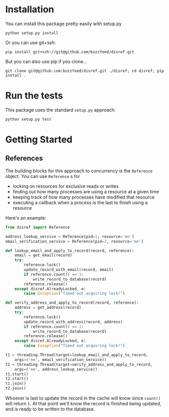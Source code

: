 # Installation

You can install this package pretty easily with setup.py

```
python setup.py install
```

Or you can use git+ssh:

```
pip install git+ssh://git@github.com/buzzfeed/disref.git 
```

But you can also use pip if you clone...

```
git clone git@github.com:buzzfeed/disref.git ./disref; cd disref; pip install .
```

# Run the tests

This package uses the standard `setup.py` approach:

```
python setup.py test
```

# Getting Started

## References

The building blocks for this approach to concurrency is the `Reference` object. You can use `Reference` s for 

* locking on resources for exclusive reads or writes
* finding out how many processes are using a resource at a given time
* keeping track of how many processes have modified that resource
* executing a callback when a process is the last to finish using a resource

Here's an example:

```python
from disref import Reference

address_lookup_service = Reference(pid=1, resource='me')
email_verification_service = Reference(pid=2, resource='me')

def lookup_email_and_apply_to_record(record, reference):
    email = get_email(record)
    try:
        reference.lock()
        update_record_with_email(record, email)
        if reference.count() == 1:
            write_record_to_database(record)
        reference.release()
    except disref.AlreadyLocked, e:
        raise Exception("Timed out acquiring lock!")

def verify_address_and_apply_to_record(record, reference):
    address = get_address(record)
    try:
        reference.lock()
        update_record_with_address(record, address)
        if reference.count() == 1:
            write_record_to_database(record)
        reference.release()
    except disref.AlreadyLocked, e:
        raise Exception("Timed out acquiring lock!")

t1 = threading.Thread(target=lookup_email_and_apply_to_record,
    args=('me', email_verification_service))
t2 = threading.Thread(target=verify_address_and_apply_to_record,
    args=('me', address_lookup_service))
t1.start()
t2.start()
t1.join()
t2.join()
```

Whoever is last to update the record in the cache will know since `count()` will return `1`. At that point we'll know the record is finished being updated, and is ready to be written to the database. 
